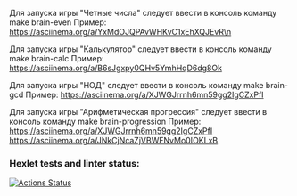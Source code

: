 Для запуска игры "Четные числа" следует ввести в консоль команду
make brain-even
Пример: https://asciinema.org/a/YxMdOJQPAvWHKvC1xEhXQJEvR\n

Для запуска игры "Калькулятор" следует ввести в консоль команду
make brain-calc
Пример: https://asciinema.org/a/B6sJgxpy0QHv5YmhHqD6dg8Ok

Для запуска игры "НОД" следует ввести в консоль команду
make brain-gcd
Пример: https://asciinema.org/a/XJWGJrrnh6mn59gg2IgCZxPfI

Для запуска игры "Арифметическая прогрессия" следует ввести в консоль команду
make brain-progression
Пример: https://asciinema.org/a/XJWGJrrnh6mn59gg2IgCZxPfI
https://asciinema.org/a/JNkCjNcaZjVBWFNvMo0IOKLxB

### Hexlet tests and linter status:

[![Actions Status](https://github.com/stasiq/frontend-project-44/actions/workflows/hexlet-check.yml/badge.svg)](https://github.com/stasiq/frontend-project-44/actions)
